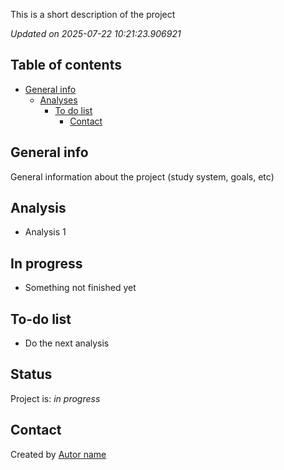 <!-- Short Description  -->

This is a short description of the project

*Updated on 2025-07-22 10:21:23.906921*

<!-- README.md is generated from README.Rmd. Please edit that file -->

## Table of contents

-   [General info](#general-info)
    -   [Analyses](#Analyses)
        -   [To do list](#to-do-list)
            -   [Contact](#contact)

## General info

General information about the project (study system, goals, etc)

## Analysis

-   Analysis 1

## In progress

-   Something not finished yet

## To-do list

-   Do the next analysis

## Status

Project is: *in progress*

## Contact

Created by [Autor name](website_URL)
